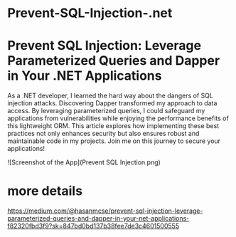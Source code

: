 # Prevent-SQL-Injection-.net
# Prevent SQL Injection: Leverage Parameterized Queries and Dapper in Your .NET Applications
As a .NET developer, I learned the hard way about the dangers of SQL injection attacks. Discovering Dapper transformed my approach to data access. By leveraging parameterized queries, I could safeguard my applications from vulnerabilities while enjoying the performance benefits of this lightweight ORM. This article explores how implementing these best practices not only enhances security but also ensures robust and maintainable code in my projects. Join me on this journey to secure your applications!

![Screenshot of the App](Prevent SQL Injection.png)

# more details
https://medium.com/@hasanmcse/prevent-sql-injection-leverage-parameterized-queries-and-dapper-in-your-net-applications-f82320fbd3f9?sk=847bd0bd137b38fee7de3c4601500555
